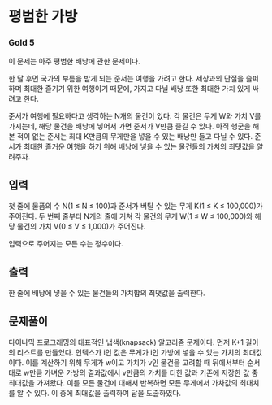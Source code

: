 # 평범한 가방

### Gold 5

이 문제는 아주 평범한 배낭에 관한 문제이다.

한 달 후면 국가의 부름을 받게 되는 준서는 여행을 가려고 한다. 세상과의 단절을 슬퍼하며 최대한 즐기기 위한 여행이기 때문에, 가지고 다닐 배낭 또한 최대한 가치 있게 싸려고 한다.

준서가 여행에 필요하다고 생각하는 N개의 물건이 있다. 각 물건은 무게 W와 가치 V를 가지는데, 해당 물건을 배낭에 넣어서 가면 준서가 V만큼 즐길 수 있다. 아직 행군을 해본 적이 없는 준서는 최대 K만큼의 무게만을 넣을 수 있는 배낭만 들고 다닐 수 있다. 준서가 최대한 즐거운 여행을 하기 위해 배낭에 넣을 수 있는 물건들의 가치의 최댓값을 알려주자.

## 입력
첫 줄에 물품의 수 N(1 ≤ N ≤ 100)과 준서가 버틸 수 있는 무게 K(1 ≤ K ≤ 100,000)가 주어진다. 두 번째 줄부터 N개의 줄에 거쳐 각 물건의 무게 W(1 ≤ W ≤ 100,000)와 해당 물건의 가치 V(0 ≤ V ≤ 1,000)가 주어진다.

입력으로 주어지는 모든 수는 정수이다.

## 출력
한 줄에 배낭에 넣을 수 있는 물건들의 가치합의 최댓값을 출력한다.

## 문제풀이
다이나믹 프로그래밍의 대표적인 냅색(knapsack) 알고리즘 문제이다. 먼저 K+1 길이의 리스트를 만들었다. 인덱스가 i인 값은 무게가 i인 가방에 넣을 수 있는 가치의 최대값이다. 이를 계산하기 위해 무게가 w이고 가치가 v인 물건을 고려할 때 뒤에서부터 순서대로 w만큼 가벼운 가방의 결과값에서 v만큼의 가치를 더한 값과 기존에 저장한 값 중 최대값을 가져왔다. 이를 모든 물건에 대해서 반복하면 모든 무게에서 가차값의 최대치를 알 수 있다. 이 중에 최대값을 출력하여 답을 도출하였다.